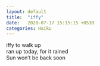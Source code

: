 ```yaml
---
layout: default
title:  "iffy"
date:   2020-07-17 15:15:15 +0530
categories: Haiku
---
```

iffy to walk up<br>
ran up today, for it rained<br>
Sun won’t be back soon